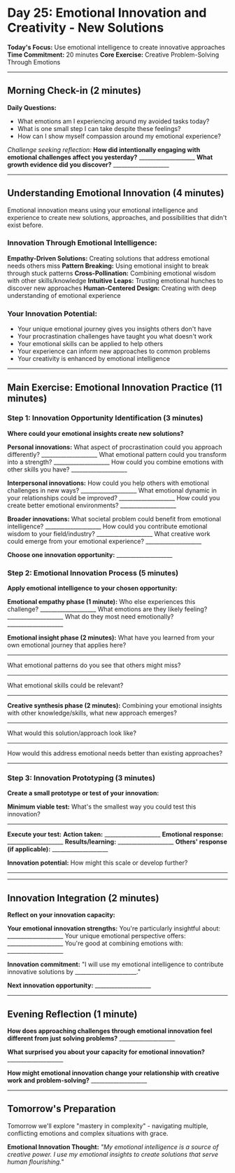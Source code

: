 # Day 25: Emotional Innovation and Creativity - New Solutions

**Today's Focus:** Use emotional intelligence to create innovative approaches
**Time Commitment:** 20 minutes
**Core Exercise:** Creative Problem-Solving Through Emotions

---

## Morning Check-in (2 minutes)

**Daily Questions:**
- What emotions am I experiencing around my avoided tasks today?
- What is one small step I can take despite these feelings?
- How can I show myself compassion around my emotional experience?

*Challenge seeking reflection:*
**How did intentionally engaging with emotional challenges affect you yesterday?** ____________________
**What growth evidence did you discover?** ____________________

---

## Understanding Emotional Innovation (4 minutes)

Emotional innovation means using your emotional intelligence and experience to create new solutions, approaches, and possibilities that didn't exist before.

### Innovation Through Emotional Intelligence:
**Empathy-Driven Solutions:** Creating solutions that address emotional needs others miss
**Pattern Breaking:** Using emotional insight to break through stuck patterns
**Cross-Pollination:** Combining emotional wisdom with other skills/knowledge
**Intuitive Leaps:** Trusting emotional hunches to discover new approaches
**Human-Centered Design:** Creating with deep understanding of emotional experience

### Your Innovation Potential:
- Your unique emotional journey gives you insights others don't have
- Your procrastination challenges have taught you what doesn't work
- Your emotional skills can be applied to help others
- Your experience can inform new approaches to common problems
- Your creativity is enhanced by emotional intelligence

---

## Main Exercise: Emotional Innovation Practice (11 minutes)

### Step 1: Innovation Opportunity Identification (3 minutes)

**Where could your emotional insights create new solutions?**

**Personal innovations:**
What aspect of procrastination could you approach differently? ____________________
What emotional pattern could you transform into a strength? ____________________
How could you combine emotions with other skills you have? ____________________

**Interpersonal innovations:**
How could you help others with emotional challenges in new ways? ____________________
What emotional dynamic in your relationships could be improved? ____________________
How could you create better emotional environments? ____________________

**Broader innovations:**
What societal problem could benefit from emotional intelligence? ____________________
How could you contribute emotional wisdom to your field/industry? ____________________
What creative work could emerge from your emotional experience? ____________________

**Choose one innovation opportunity:** ____________________

### Step 2: Emotional Innovation Process (5 minutes)

**Apply emotional intelligence to your chosen opportunity:**

**Emotional empathy phase (1 minute):**
Who else experiences this challenge? ____________________
What emotions are they likely feeling? ____________________
What do they most need emotionally? ____________________

**Emotional insight phase (2 minutes):**
What have you learned from your own emotional journey that applies here?
____________________
What emotional patterns do you see that others might miss?
____________________
What emotional skills could be relevant?
____________________

**Creative synthesis phase (2 minutes):**
Combining your emotional insights with other knowledge/skills, what new approach emerges?
____________________
What would this solution/approach look like?
____________________
How would this address emotional needs better than existing approaches?
____________________

### Step 3: Innovation Prototyping (3 minutes)

**Create a small prototype or test of your innovation:**

**Minimum viable test:** What's the smallest way you could test this innovation?
____________________

**Execute your test:**
**Action taken:** ____________________
**Emotional response:** ____________________
**Results/learning:** ____________________
**Others' response (if applicable):** ____________________

**Innovation potential:** How might this scale or develop further?
____________________

---

## Innovation Integration (2 minutes)

**Reflect on your innovation capacity:**

**Your emotional innovation strengths:**
You're particularly insightful about: ____________________
Your unique emotional perspective offers: ____________________
You're good at combining emotions with: ____________________

**Innovation commitment:**
"I will use my emotional intelligence to contribute innovative solutions by ______________________."

**Next innovation opportunity:** ____________________

---

## Evening Reflection (1 minute)

**How does approaching challenges through emotional innovation feel different from just solving problems?** ____________________

**What surprised you about your capacity for emotional innovation?** ____________________

**How might emotional innovation change your relationship with creative work and problem-solving?** ____________________

---

## Tomorrow's Preparation
Tomorrow we'll explore "mastery in complexity" - navigating multiple, conflicting emotions and complex situations with grace.

**Emotional Innovation Thought:**
*"My emotional intelligence is a source of creative power. I use my emotional insights to create solutions that serve human flourishing."*